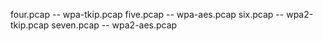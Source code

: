 four.pcap  -- wpa-tkip.pcap
five.pcap  -- wpa-aes.pcap
six.pcap   -- wpa2-tkip.pcap
seven.pcap -- wpa2-aes.pcap
